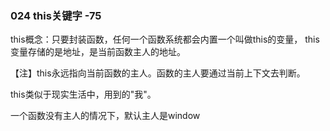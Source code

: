 ### 024 this关键字   -75

 this概念：只要封装函数，任何一个函数系统都会内置一个叫做this的变量，
 this变量存储的是地址，是当前函数主人的地址。

【注】this永远指向当前函数的主人。函数的主人要通过当前上下文去判断。

this类似于现实生活中，用到的"我"。

一个函数没有主人的情况下，默认主人是window